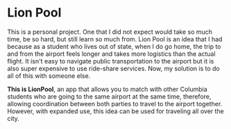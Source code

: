 # Lion Pool

This is a personal project. One that I did not expect would take so much time, be so hard, but still learn so much from. Lion Pool is an idea that I had because as a student who lives out of state, when I do go home, the trip to and from the airport feels longer and takes more logistics than the actual flight. It isn't easy to navigate public transportation to the airport but it is also super expensive to use ride-share services. Now, my solution is to do all of this with someone else. 

**This is LionPool**, an app that allows you to match with other Columbia students who are going to the same airport at the same time, therefore, allowing coordination between both parties to travel to the airport together. However, with expanded use, this idea can be used for traveling all over the city. 


